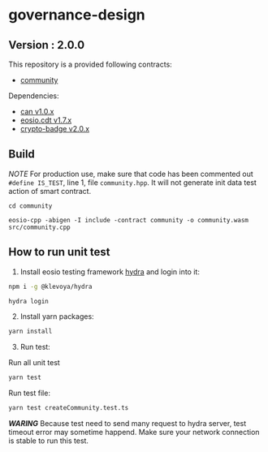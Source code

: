 # governance-design

## Version : 2.0.0

This repository is a provided following contracts:

   * [community](./community)


Dependencies:
* [can v1.0.x](https://github.com/canfoundation/CAN/releases/tag/can-v1.0.0)
* [eosio.cdt v1.7.x](https://github.com/EOSIO/eosio.cdt/releases/tag/v1.7.0)
* [crypto-badge v2.0.x](https://github.com/canfoundation/cryptobadge/releases/tag/v2.0.0)

## Build

*NOTE* For production use, make sure that code has been commented out `#define IS_TEST`, line 1, file `community.hpp`. It will not generate init data test action of smart contract. 
```
cd community

eosio-cpp -abigen -I include -contract community -o community.wasm src/community.cpp
```
## How to run unit test


1. Install eosio testing framework [hydra](https://docs.klevoya.com/hydra/about/getting-started) and login into it:

```bash
npm i -g @klevoya/hydra

hydra login
```

2. Install yarn packages:

```bash
yarn install
```

3. Run test:

Run all unit test

```bash
yarn test
```

Run test file:

```bash
yarn test createCommunity.test.ts
```

***WARING*** Because test need to send many request to hydra server, test timeout error may sometime happend. Make sure your network connection is stable to run this test.
